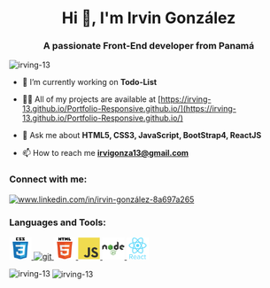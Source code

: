 <h1 align="center">Hi 👋, I'm Irvin González</h1>
<h3 align="center">A passionate Front-End developer from Panamá</h3>

<p align="left"> <img src="https://komarev.com/ghpvc/?username=irving-13&label=Profile%20views&color=0e75b6&style=flat" alt="irving-13" /> </p>

- 🔭 I’m currently working on **Todo-List**

- 👨‍💻 All of my projects are available at [https://irving-13.github.io/Portfolio-Responsive.github.io/](https://irving-13.github.io/Portfolio-Responsive.github.io/)

- 💬 Ask me about **HTML5, CSS3, JavaScript, BootStrap4, ReactJS**

- 📫 How to reach me **irvigonza13@gmail.com**


<h3 align="left">Connect with me:</h3>
<p align="left">
<a href="https://linkedin.com/in/www.linkedin.com/in/irvin-gonzález-8a697a265" target="blank"><img align="center" src="https://raw.githubusercontent.com/rahuldkjain/github-profile-readme-generator/master/src/images/icons/Social/linked-in-alt.svg" alt="www.linkedin.com/in/irvin-gonzález-8a697a265" height="30" width="40" /></a>
</p>

<h3 align="left">Languages and Tools:</h3>
<p align="left"> <a href="https://www.w3schools.com/css/" target="_blank" rel="noreferrer"> <img src="https://raw.githubusercontent.com/devicons/devicon/master/icons/css3/css3-original-wordmark.svg" alt="css3" width="40" height="40"/> </a> <a href="https://git-scm.com/" target="_blank" rel="noreferrer"> <img src="https://www.vectorlogo.zone/logos/git-scm/git-scm-icon.svg" alt="git" width="40" height="40"/> </a> <a href="https://www.w3.org/html/" target="_blank" rel="noreferrer"> <img src="https://raw.githubusercontent.com/devicons/devicon/master/icons/html5/html5-original-wordmark.svg" alt="html5" width="40" height="40"/> </a> <a href="https://developer.mozilla.org/en-US/docs/Web/JavaScript" target="_blank" rel="noreferrer"> <img src="https://raw.githubusercontent.com/devicons/devicon/master/icons/javascript/javascript-original.svg" alt="javascript" width="40" height="40"/> </a> <a href="https://nodejs.org" target="_blank" rel="noreferrer"> <img src="https://raw.githubusercontent.com/devicons/devicon/master/icons/nodejs/nodejs-original-wordmark.svg" alt="nodejs" width="40" height="40"/> </a> <a href="https://reactjs.org/" target="_blank" rel="noreferrer"> <img src="https://raw.githubusercontent.com/devicons/devicon/master/icons/react/react-original-wordmark.svg" alt="react" width="40" height="40"/> </a> </p>

<p><img align="left" src="https://github-readme-stats.vercel.app/api/top-langs?username=irving-13&show_icons=true&locale=en&layout=compact" alt="irving-13" /></p>

<p>&nbsp;<img align="center" src="https://github-readme-stats.vercel.app/api?username=irving-13&show_icons=true&locale=en" alt="irving-13" /></p>


